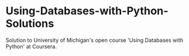 # Using-Databases-with-Python-Solutions
Solution to University of Michigan's open course 'Using Databases with Python' at Coursera.
